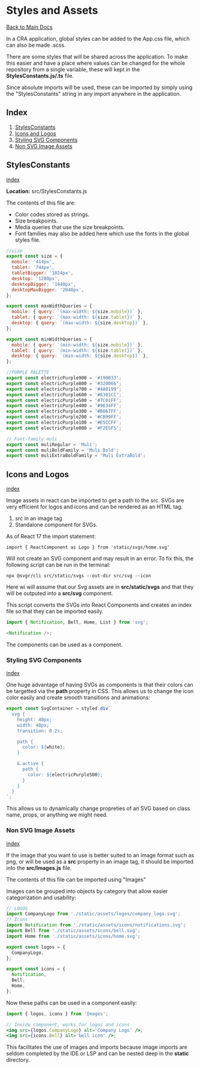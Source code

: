 # Styles and Assets

[Back to Main Docs](../README.md)

In a CRA application, global styles can be added to the App.css file, which can also be made .scss.

There are some styles that will be shared across the application. To make this easier and have a place where values can be changed for the whole repository from a single variable, these will kept in the **StylesConstants.js/.ts** file.

Since absolute imports will be used, these can be imported by simply using the "StylesConstants" string in any import anywhere in the application.

## Index

1. [StylesConstants](#stylesconstants)
2. [Icons and Logos](#icons-and-logos)
3. [Styling SVG Components](#styling-svg-components)
4. [Non SVG Image Assets](#non-svg-image-assets)

## StylesConstants

[index](#index)

**Location:** src/StylesConstants.js

The contents of this file are:

- Color codes stored as strings.
- Size breakpoints.
- Media queries that use the size breakpoints.
- Font families may also be added here which use the fonts in the global styles file.

```javascript
//size
export const size = {
  mobile: '414px',
  tablet: '744px',
  tabletBigger: '1024px',
  desktop: '1280px',
  desktopBigger: '1440px',
  desktopMaxBigger: '2048px',
};

export const maxWidthQueries = {
  mobile: { query: `(max-width: ${size.mobile})` },
  tablet: { query: `(max-width: ${size.tablet})` },
  desktop: { query: `(max-width: ${size.desktop})` },
};

export const minWidthQueries = {
  mobile: { query: `(min-width: ${size.mobile})` },
  tablet: { query: `(min-width: ${size.tablet})` },
  desktop: { query: `(min-width: ${size.desktop})` },
};

//PURPLE PALETTE
export const electricPurple900 = '#190033';
export const electricPurple800 = '#320066';
export const electricPurple700 = '#4A0199';
export const electricPurple600 = '#6301CC';
export const electricPurple500 = '#7C01FF';
export const electricPurple400 = '#9634FF';
export const electricPurple300 = '#B067FF';
export const electricPurple200 = '#CB99FF';
export const electricPurple100 = '#E5CCFF';
export const electricPurple000 = '#F2E5F5';

// Font-family muli
export const muliRegular = 'Muli';
export const muliBoldFamily = 'Muli Bold';
export const muliExtraBoldFamily = 'Muli ExtraBold';
```

## Icons and Logos

[index](#index)

Image assets in react can be imported to get a path to the src. SVGs are very efficient for logos and icons and can be rendered as an HTML tag.

1. src in an image tag
2. Standalone component for SVGs.

As of React 17 the import statement:

`import { ReactComponent as Logo } from 'static/svgs/home.svg'`

Will not create an SVG component and may result in an error. To fix this, the following script can be run in the terminal:

`npx @svgr/cli src/static/svgs --out-dir src/svg --icon`

Here wi will assume that our Svg assets are in **src/static/svgs** and that they will be outputed into a **src/svg** component.

This script converts the SVGs into React Components and creates an index file so that they can be imported easily.

```javascript
import { Notification, Bell, Home, List } from 'svg';

<Notification />;
```

The components can be used as a component.

### Styling SVG Components

[index](#index)

One huge advantage of having SVGs as components is that their colors can be targetted via the **path** property in CSS. This allows us to change the icon color easily and create smooth transitions and animations:

```js
export const SvgContainer = styled.div`
  svg {
    height: 40px;
    width: 40px;
    transition: 0.2s;

    path {
      color: ${white};
    }

    &.active {
      path {
        color: ${electricPurple500};
      }
    }
  }
`;
```

This allows us to dynamically change propreties of an SVG based on class name, props, or anything we might need.

### Non SVG Image Assets

[index](#index)

If the image that you want to use is better suited to an image format such as png, or will be used as a **src** property in an image tag, it should be imported into the **src/Images.js** file.

The contents of this file can be imported using "Images"

Images can be grouped into objects by category that allow easier categorization and usability:

```javascript
// LOGOS
import CompanyLogo from './static/assets/logos/company_logo.svg';
// Icons
import Notification from './static/assets/icons/notifications.svg';
import Bell from './static/assets/icons/bell.svg';
import Home from './static/assets/icons/home.svg';

export const logos = {
  CompanyLogo,
};

export const icons = {
  Notification,
  Bell,
  Home,
};
```

Now these paths can be used in a component easily:

```jsx
import { logos, icons } from 'Images';

// Inside component, works for logos and icons
<img src={logos.CompanyLogo} alt='Company Logo' />;
<img src={icons.Bell} alt='bell icon' />;
```

This facilitates the use of images and imports because image imports are seldom completed by the IDE or LSP and can be nested deep in the **static** directory.

